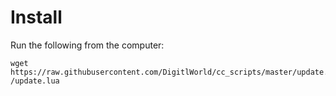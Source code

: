 # Install

Run the following from the computer:

```
wget https://raw.githubusercontent.com/DigitlWorld/cc_scripts/master/update.lua /update.lua
```
